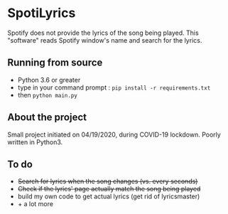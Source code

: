 # SpotiLyrics
Spotify does not provide the lyrics of the song being played. This "software" reads Spotify window's name and search for the lyrics. 

## Running from source
* Python 3.6 or greater
* type in your command prompt : `pip install -r requirements.txt`
* then `python main.py`


## About the project
Small project initiated on 04/19/2020, during COVID-19 lockdown. Poorly written in Python3.

## To do
* ~~Search for lyrics when the song changes (vs. every seconds)~~
* ~~Check if the lyrics' page actually match the song being played~~
* build my own code to get actual lyrics (get rid of lyricsmaster)
* \+ a lot more